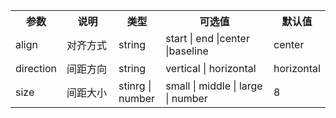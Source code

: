 <table>
  <tbody>
    <tr>
      <th  width="10%">参数</th><th width="20%">说明</th><th width="15%">类型</th><th width="40%">可选值</th><th width="15%">默认值</th>
    </tr>
    <tr>
      <td width="10%">align</td><td width="20%">对齐方式</td><td width="15%">string</td><td width="40%">start | end |center |baseline</td><td width="15%">center</td>
    </tr>
    <tr>
      <td width="10%">direction</td><td width="20%">间距方向</td><td width="15%">string</td><td width="40%">vertical | horizontal</td><td width="15%">horizontal</td>
    </tr>
    <tr>
      <td width="10%">size</td><td width="20%">间距大小</td><td width="15%">stinrg | number</td><td width="40%">small | middle | large | number</td><td width="15%">8</td>
    </tr>
  </tbody>
</table>
